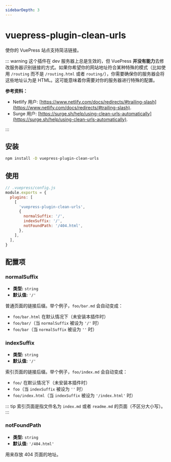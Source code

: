 ```yaml
---
sidebarDepth: 3
---
```


# vuepress-plugin-clean-urls <GitHubLink repo="vuepress/vuepress-plugin-community"/>

使你的 VuePress 站点支持简洁链接。

::: warning
这个插件在 dev 服务器上总是生效的，但 VuePress **并没有能力**去修改服务器识别链接的方式。如果你希望你的网站地址符合某种特殊的模式（比如使用 `/routing` 而不是 `/routing.html` 或者 `routing/`），你需要确保你的服务器会将这些地址认为是 HTML。这可能意味着你需要对你的服务器进行特殊的配置。

**参考资料：**

- Netlify 用户: [https://www.netlify.com/docs/redirects/#trailing-slash](https://www.netlify.com/docs/redirects/#trailing-slash).
- Surge 用户: [https://surge.sh/help/using-clean-urls-automatically](https://surge.sh/help/using-clean-urls-automatically).

:::

## 安装

```sh
npm install -D vuepress-plugin-clean-urls
```

## 使用

```js
// .vuepress/config.js
module.exports = {
  plugins: [
    [
      'vuepress-plugin-clean-urls',
      {
        normalSuffix: '/',
        indexSuffix: '/',
        notFoundPath: '/404.html',
      },
    ],
  ],
}
```

## 配置项

### normalSuffix

- **类型:** `string`
- **默认值:** `'/'`

普通页面的链接后缀。举个例子，`foo/bar.md` 会自动变成：

- `foo/bar.html` 在默认情况下（未安装本插件时）
- `foo/bar/`（当 `normalSuffix` 被设为 `'/'` 时）
- `foo/bar`（当 `normalSuffix` 被设为 `''` 时）

### indexSuffix

- **类型:** `string`
- **默认值:** `'/'`

索引页面的链接后缀。举个例子，`foo/index.md` 会自动变成：

- `foo/` 在默认情况下（未安装本插件时）
- `foo`（当 `indexSuffix` 被设为 `''` 时）
- `foo/index.html`（当 `indexSuffix` 被设为 `'/index.html'` 时）

::: tip
索引页面是指文件名为 `index.md` 或者 `readme.md` 的页面（不区分大小写）。
:::

### notFoundPath

- **类型:** `string`
- **默认值:** `'/404.html'`

用来存放 404 页面的地址。
